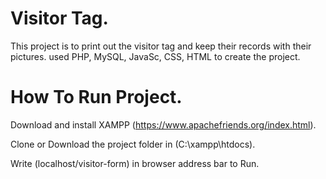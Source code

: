 # Visitor Tag.

This project is to print out the visitor tag and keep their records with their pictures.
used PHP, MySQL, JavaSc, CSS, HTML to create the project.



# How To Run Project.

Download and install XAMPP (https://www.apachefriends.org/index.html).


Clone or Download the project folder in (C:\xampp\htdocs).



Write (localhost/visitor-form) in browser address bar to Run.
